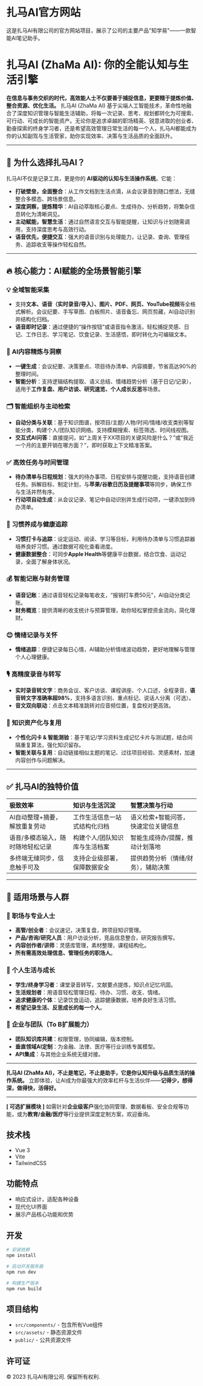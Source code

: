 # 扎马AI官方网站

这是扎马AI有限公司的官方网站项目，展示了公司的主要产品"知学易"——一款智能AI笔记助手。

# **扎马AI (ZhaMa AI): 你的全能认知与生活引擎**

**在信息与事务交织的时代，高效能人士不仅要善于捕捉信息，更要精于提炼价值、整合资源、优化生活。**
扎马AI (ZhaMa AI) 基于尖端人工智能技术，革命性地融合了深度知识管理与智能生活辅助，将每一次记录、思考、规划都转化为可搜索、可行动、可成长的智能资产。无论你是追求卓越的职场精英、锐意进取的创业者、勤奋探索的终身学习者，还是希望高效管理日常生活的每一个人，扎马AI都能成为你的认知副驾与生活管家，助你实现效率、决策与生活品质的全面跃升。

---

## 🚀 为什么选择扎马AI？

扎马AI不仅是记录工具，更是你的 **AI驱动的认知与生活操作系统**。它能：

-   **打破壁垒，全面整合**：从工作文档到生活点滴，从会议录音到随口想法，无缝整合多模态、跨场景信息。
-   **深度洞察，提炼精华**：AI自动萃取核心要点、生成待办、分析趋势，将繁杂信息转化为清晰洞见。
-   **主动赋能，智慧生活**：通过自然语言交互与智能提醒，让知识与计划随需调用，支持深度思考与高效行动。
-   **语音优先，便捷交互**：强大的语音识别与处理能力，让记录、查询、管理任务、追踪收支等操作轻松自然。

---

## 🔥 核心能力：AI赋能的全场景智能引擎

### 💡 **全域智能采集**
-   支持**文本、语音（实时录音/导入）、图片、PDF、网页、YouTube视频**等全格式解析。会议纪要、手写草图、白板照片、语音备忘、网页剪藏，AI自动识别并结构化归档。
-   **语音即时记录**：通过便捷的“操作按钮”或语音指令激活，轻松捕捉灵感、日记、工作日志、学习笔记、饮食记录、生活感悟，即时转化为可编辑文本。

### 🧠 **AI内容精炼与洞察**
-   **一键生成**：会议纪要、决策要点、项目待办清单、内容摘要，节省高达90%的整理时间。
-   **智能分析**：支持逻辑结构提取、语义总结、情绪趋势分析（基于日记/记录），适用于**工作复盘、用户访谈、研究速览、个人成长反思**等场景。

### 🗂 **智能组织与主动检索**
-   **自动分类与关联**：基于知识图谱，按项目/主题/人物/时间/情绪/收支类别等智能分类，构建个人/团队知识网络。支持模糊搜索、标签筛选、时间线视图。
-   **交互式AI问答**：直接提问，如“上周关于XX项目的关键风险是什么？”或“我近一个月的主要开销在哪方面？”，即时获取上下文精准答案。

### ✅ **高效任务与时间管理**
-   **待办清单与日程规划**：强大的待办事项、日程安排与提醒功能，支持语音创建任务。拆解目标、制定计划，与**苹果/谷歌日历及提醒事项**等同步，确保工作与生活井然有序。
-   **行动项自动生成**：从会议记录、笔记中自动识别并生成行动项，一键添加到待办清单。

### 🌱 **习惯养成与健康追踪**
-   **习惯打卡与追踪**：设定运动、阅读、学习等目标，利用待办清单与习惯追踪器培养良好习惯。通过数据可视化查看进度。
-   **健康数据整合**：可同步**Apple Health**等健康平台数据，结合饮食、运动记录，全面了解身体状况。

### 💰 **智能记账与财务管理**
-   **语音记账**：通过语音轻松记录每笔收支，“报销打车费50元”，AI自动分类记账。
-   **财务概览**：提供清晰的收支统计与预算管理，助你轻松掌控资金流向，简化理财。

### 😊 **情绪记录与关怀**
-   **情绪追踪**：便捷记录每日心情，AI辅助分析情绪波动趋势，更好地理解与管理个人心理健康。

### 🎙 **高精度录音与转写**
-   **实时录音转文字**：商务会议、客户访谈、课程讲座、个人口述，全程录音，**语音转文字准确率超98%**，支持多语言识别、重点标记、说话人分离（可选）。
-   **音文双向联动**：点击文本精准跳转对应音频位置，复盘校对更高效。

### 📌 **知识资产化与复用**
-   **个性化闪卡 & 智能测验**：基于笔记/学习资料生成记忆卡片与测试题，结合间隔重复算法，强化知识留存。
-   **智能关联与复用**：自动链接相似主题的笔记、过往项目经验、灵感素材，加速内容创作与问题解决。

---

## ✅ 扎马AI的独特价值

| **极致效率**                     | **知识与生活沉淀**               | **智慧决策与行动**               |
| :------------------------------- | :------------------------------- | :------------------------------- |
| AI自动整理+摘要，解放重复劳动    | 工作生活信息一站式结构化归档     | 语义检索+智能问答，快速定位关键信息 |
| 语音/多模态输入，随时随地轻松记录 | 构建个人/团队知识库与生活档案    | 智能生成待办/提醒，推动计划落地     |
| 多终端无缝同步，信息触手可及       | 支持企业级部署，保障数据安全     | 提供趋势分析（情绪/财务），辅助决策 |

---

## 🌟 适用场景与人群

### 💼 **职场与专业人士**
-   **高管/创业者**：会议速记，决策复盘，跨项目知识管理。
-   **产品/咨询/研究人员**：用户访谈分析，竞品信息整合，研究报告撰写。
-   **内容创作者/讲师**：灵感库管理，素材整理，课程结构化。
-   **所有需高效处理信息、管理任务的职场人**。

### 🏡 **个人生活与成长**
-   **学生/终身学习者**：课堂录音转写，文献要点提炼，知识点记忆巩固。
-   **生活规划者**：用语音轻松管理日程、待办、习惯、收支、情绪。
-   **追求健康的个体**：记录饮食运动，追踪健康数据，培养良好生活习惯。
-   **希望记录生活、反思成长的每一个人**。

### 🏢 **企业与团队（To B扩展能力）**
-   **团队知识库共建**：权限管理，协同编辑，版本控制。
-   **垂直领域AI定制**：为金融、法律、医疗等行业训练专属模型。
-   **API集成**：与其他企业系统无缝对接。

---

**扎马AI (ZhaMa AI)，不止是笔记，不止是助手，它是你认知升级与品质生活的操作系统。**
立即体验，让AI成为你最强大的效率杠杆与生活伙伴——**记得少，想得深，做得快，活得好。**

---

**[ 可选扩展模块 ]**
如需针对**企业级客户**强化协同管理、数据看板、安全合规等功能，或为**教育/金融/医疗**等行业提供深度定制方案，欢迎垂询。



## 技术栈

- Vue 3
- Vite
- TailwindCSS

## 功能特点

- 响应式设计，适配各种设备
- 现代化UI界面
- 展示产品核心功能和优势

## 开发

```bash
# 安装依赖
npm install

# 启动开发服务器
npm run dev

# 构建生产版本
npm run build
```

## 项目结构

- `src/components/` - 包含所有Vue组件
- `src/assets/` - 静态资源文件
- `public/` - 公共资源文件

## 许可证

© 2023 扎马AI有限公司. 保留所有权利.
